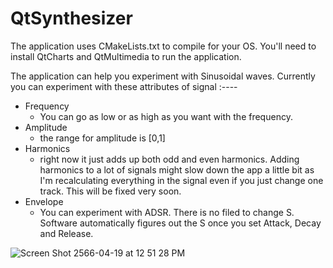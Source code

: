 # QtSynthesizer

The application uses CMakeLists.txt to compile for your OS. You'll need to install QtCharts and QtMultimedia to run the application. 

The application can help you experiment with Sinusoidal waves. Currently you can experiment with these attributes of signal :----
- Frequency 
  - You can go as low or as high as you want with the frequency.
- Amplitude
  - the range for amplitude is [0,1]
- Harmonics 
  - right now it just adds up both odd and even harmonics. Adding harmonics to a lot of signals might slow down the app a little bit as I'm recalculating everything in the signal even if you just change one track. This will be fixed very soon.
- Envelope 
  - You can experiment with ADSR. There is no filed to change S. Software automatically figures out the S once you set Attack, Decay and Release.
  
![Screen Shot 2566-04-19 at 12 51 28 PM](https://user-images.githubusercontent.com/4207226/232994612-b8595803-a6cd-4ffa-9185-e58b8871e9e4.png)

